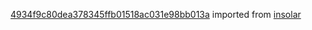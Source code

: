 [4934f9c80dea378345ffb01518ac031e98bb013a](https://github.com/insolar/insolar/commit/4934f9c80dea378345ffb01518ac031e98bb013a) imported from [insolar](https://github.com/insolar/insolar)
